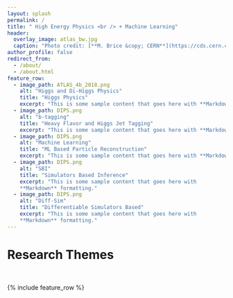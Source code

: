 ```yaml
---
layout: splash
permalink: /
title: " High Energy Physics <br /> + Machine Learning"
header:
  overlay_image: atlas_bw.jpg
  caption: "Photo credit: [**M. Brice &copy; CERN**](https://cds.cern.ch/record/910380)"
author_profile: false
redirect_from: 
  - /about/
  - /about.html
feature_row:
  - image_path: ATLAS_4b_2018.png
    alt: "Higgs and Di-Higgs Physics"
    title: "Higgs Physics"
    excerpt: "This is some sample content that goes here with **Markdown** formatting."
  - image_path: DIPS.png
    alt: "b-tagging"
    title: "Heavy Flavor and Higgs Jet Tagging"
    excerpt: "This is some sample content that goes here with **Markdown** formatting."
  - image_path: DIPS.png
    alt: "Machine Learning"
    title: "ML Based Particle Reconstruction"
    excerpt: "This is some sample content that goes here with **Markdown** formatting."
  - image_path: DIPS.png
    alt: "SBI"
    title: "Simulators Based Inference"
    excerpt: "This is some sample content that goes here with
    **Markdown** formatting."
  - image_path: DIPS.png
    alt: "Diff-Sim"
    title: "Differentiable Simulators Based"
    excerpt: "This is some sample content that goes here with
    **Markdown** formatting."
---
```

        
# Research Themes

<br />

{% include feature_row %}

